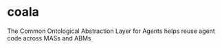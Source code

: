 coala
=====

The Common Ontological Abstraction Layer for Agents helps reuse agent code across MASs and ABMs
